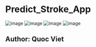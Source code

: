 # Predict_Stroke_App

![image](https://github.com/QuocViet132/Predict_Stroke_App/assets/95084615/1a2450e3-74d2-4184-b8a4-3cdf210a5d1a)
![image](https://github.com/QuocViet132/Predict_Stroke_App/assets/95084615/f9eb4dff-416d-4fa1-94df-126139d48c63)
![image](https://github.com/QuocViet132/Predict_Stroke_App/assets/95084615/94f119b6-bed4-4a68-85fe-dda7fd1913b5)
![image](https://github.com/QuocViet132/Predict_Stroke_App/assets/95084615/81800722-8832-433e-bc97-059a72867742)

## Author: Quoc Viet
